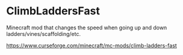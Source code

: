 # ClimbLaddersFast

Minecraft mod that changes the speed when going up and down ladders/vines/scaffolding/etc.

https://www.curseforge.com/minecraft/mc-mods/climb-ladders-fast
